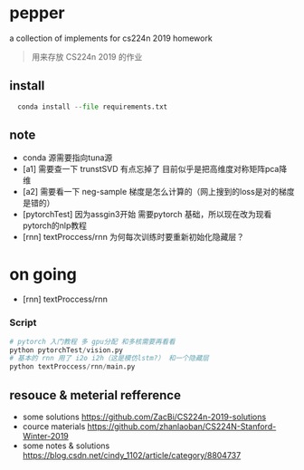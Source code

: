 # pepper
 a collection of implements for cs224n 2019 homework

> 用来存放 CS224n 2019 的作业

## install
``` python
  conda install --file requirements.txt
```

## note
 -  conda 源需要指向tuna源
 -  [a1]  需要查一下 trunstSVD 有点忘掉了 目前似乎是把高维度对称矩阵pca降维
 -  [a2]  需要看一下 neg-sample 梯度是怎么计算的（网上搜到的loss是对的梯度是错的）
 -  [pytorchTest]  因为assgin3开始 需要pytorch 基础，所以现在改为现看pytorch的nlp教程
 -  [rnn] textProccess/rnn 为何每次训练时要重新初始化隐藏层？

# on going
 -  [rnn] textProccess/rnn

### Script
``` python
# pytorch 入门教程 多 gpu分配 和多核需要再看看
python pytorchTest/vision.py
# 基本的 rnn 用了 i2o i2h（这是模仿lstm?） 和一个隐藏层  
python textProccess/rnn/main.py

```


## resouce & meterial refference
 - some solutions https://github.com/ZacBi/CS224n-2019-solutions
 - cource materials https://github.com/zhanlaoban/CS224N-Stanford-Winter-2019
 - some notes & solutions https://blog.csdn.net/cindy_1102/article/category/8804737
